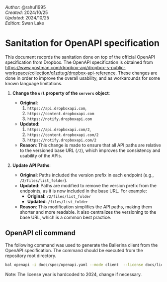 _Author_:  @rahul1995 \
_Created_: 2024/10/25 \
_Updated_: 2024/10/25 \
_Edition_: Swan Lake

# Sanitation for OpenAPI specification

This document records the sanitation done on top of the official OpenAPI specification from Dropbox. 
The OpenAPI specification is obtained from https://www.postman.com/dropbox-api/dropbox-s-public-workspace/collection/q1zdtug/dropbox-api-reference.
These changes are done in order to improve the overall usability, and as workarounds for some known language limitations.

1. **Change the `url` property of the `servers` object**:
    - **Original**:
        1. `https://api.dropboxapi.com`,
        2. `https://content.dropboxapi.com`
        3. `https://notify.dropboxapi.com`
    - **Updated**:
        1. `https://api.dropboxapi.com/2`,
        2. `https://content.dropboxapi.com/2`
        3. `https://notify.dropboxapi.com/2`
    - **Reason**: This change is made to ensure that all API paths are relative to the versioned base URL (`/2`), which improves the consistency and usability of the APIs.
    
2. **Update API Paths**:
   - **Original**: Paths included the version prefix in each endpoint (e.g., `/2/files/list_folder`).
   - **Updated**: Paths are modified to remove the version prefix from the endpoints, as it is now included in the base URL. For example:
     - **Original**: `/2/files/list_folder`
     - **Updated**: `/files/list_folder`
   - **Reason**: This modification simplifies the API paths, making them shorter and more readable. It also centralizes the versioning to the base URL, which is a common best practice.

## OpenAPI cli command

The following command was used to generate the Ballerina client from the OpenAPI specification. The command should be executed from the repository root directory.

```bash
bal openapi -i docs/spec/openapi.yaml --mode client  --license docs/license.txt -o ballerina
```
Note: The license year is hardcoded to 2024, change if necessary.
